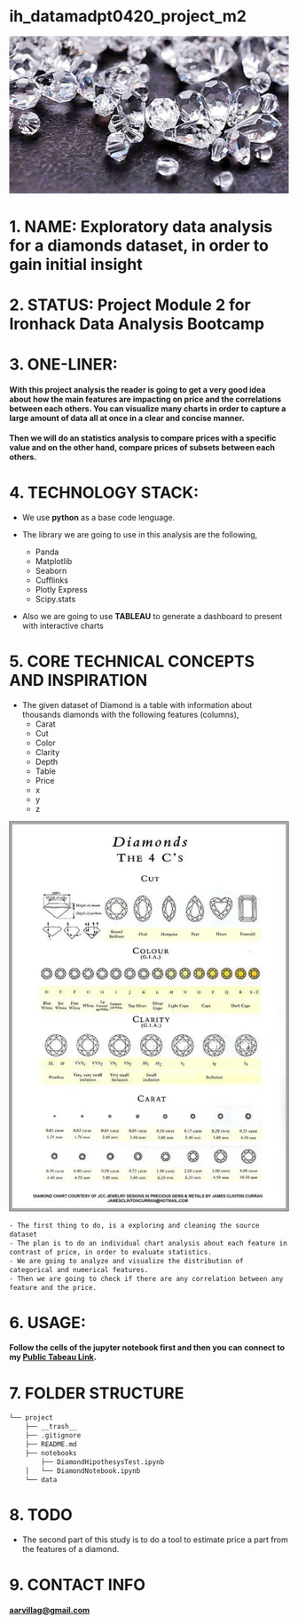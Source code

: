 # ih_datamadpt0420_project_m2

![](./data/Diamond.jpg)

# 1. NAME: Exploratory data analysis for a **diamonds** dataset, in order to gain initial insight

# 2. STATUS: Project Module 2 for **Ironhack Data Analysis Bootcamp**

# 3. ONE-LINER: 
#### With this project analysis the reader is going to get a very good idea about how the main features are impacting on price and the correlations between each others. You can visualize many charts in order to capture a large amount of data all at once in a clear and concise manner.
#### Then we will do an statistics analysis to compare prices with a specific value and on the other hand, compare prices of subsets between each others.

# 4. TECHNOLOGY STACK: 

   - We use **python** as a base code lenguage.
   - The library we are going to use in this analysis are the following,
        - Panda
        - Matplotlib
        - Seaborn
        - Cufflinks
        - Plotly Express
        - Scipy.stats
        
   - Also we are going to use **TABLEAU** to generate a dashboard to present with interactive charts

# 5. CORE TECHNICAL CONCEPTS AND INSPIRATION

   - The given dataset of Diamond is a table with information about thousands diamonds with the following features (columns),
        - Carat
        - Cut
        - Color
        - Clarity
        - Depth
        - Table
        - Price
        - x
        - y
        - z
  
 ![](./data/Diamond-Grading-Cut-Clarity-Colour-Carat-Color-4c.jpg)

    - The first thing to do, is a exploring and cleaning the source dataset
    - The plan is to do an individual chart analysis about each feature in contrast of price, in order to evaluate statistics. 
    - We are going to analyze and visualize the distribution of categorical and numerical features.
    - Then we are going to check if there are any correlation between any feature and the price.

# 6. USAGE: 

#### Follow the cells of the jupyter notebook first and then you can connect to my [Public Tabeau Link][1].

[1]: https://public.tableau.com/profile/agustin.arvilla#!/vizhome/IH_Project2-dscleaned/Dashboard1


# 7. FOLDER STRUCTURE
```
└── project
    ├── __trash__
    ├── .gitignore
    ├── README.md
    ├── notebooks
        ├── DiamondHipothesysTest.ipynb
    │   └── DiamondNotebook.ipynb
    └── data
```

# 8. TODO

- The second part of this study is to do a tool to estimate price a part from the features of a diamond.


# 9. CONTACT INFO 

####       aarvillag@gmail.com
